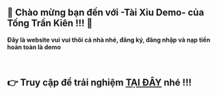 ## 🚀  **Chào mừng bạn đến với -Tài Xỉu Demo- của Tống Trần Kiên** !!! 🚀
  **Đây là website vui vui thôi cả nhà nhé, đăng ký, đăng nhập và nạp tiền hoàn toàn là demo**

 <br/>
 
 ## 👉 Truy cập để trải nghiệm [TẠI ĐÂY](https://tongtrankien1605.github.io/tai-xiu-demo/) nhé !!!
